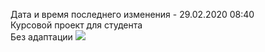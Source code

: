 Дата и время последнего изменения - 29.02.2020 08:40<br>
Курсовой проект для студента<br>
Без адаптации
<img src="https://sun7-9.userapi.com/8mqzz-T3a_xrKHJ0KqxfftZ0dUlv1-QIGMsbOQ/I_twNJcmVkg.jpg">
